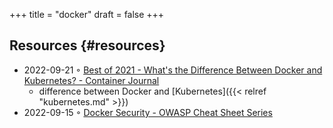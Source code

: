 +++
title = "docker"
draft = false
+++

## Resources {#resources}

-   2022-09-21 ◦ [Best of 2021 - What's the Difference Between Docker and Kubernetes? - Container Journal](https://containerjournal.com/editorial-calendar/best-of-2021/whats-the-difference-between-docker-and-kubernetes/#:~:text=The%20difference%20between%20the%20two,Kubernetes%20can%20be%20used%20independently.)
    -   difference between Docker and [Kubernetes]({{< relref "kubernetes.md" >}})
-   2022-09-15 ◦ [Docker Security - OWASP Cheat Sheet Series](https://cheatsheetseries.owasp.org/cheatsheets/Docker_Security_Cheat_Sheet.html)